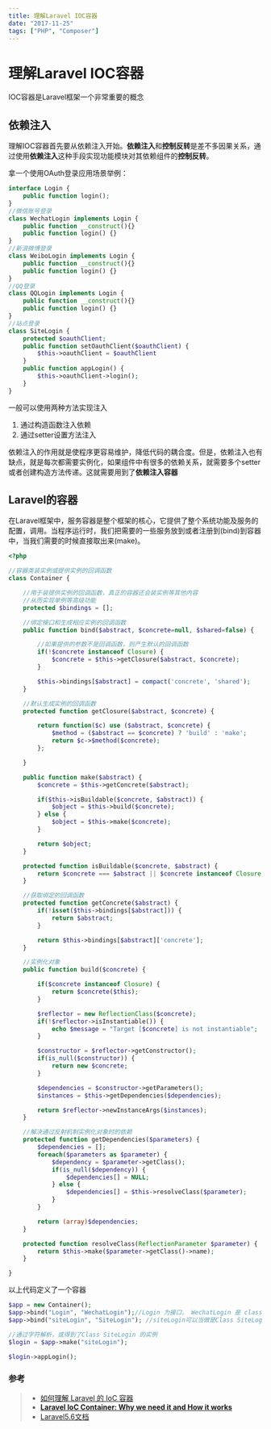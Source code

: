 ```yaml
---
title: 理解Laravel IOC容器
date: "2017-11-25"
tags: ["PHP", "Composer"]
---
```

# 理解Laravel IOC容器

IOC容器是Laravel框架一个非常重要的概念

## 依赖注入

理解IOC容器首先要从依赖注入开始。**依赖注入**和**控制反转**是差不多因果关系，通过使用**依赖注入**这种手段实现功能模块对其依赖组件的**控制反转**。

拿一个使用OAuth登录应用场景举例：

```php
interface Login {
    public function login();
}
//微信账号登录
class WechatLogin implements Login {
    public function __construct(){}
    public function login() {}
}
//新浪微博登录
class WeiboLogin implements Login {
    public function __construct(){}
    public function login() {}
}
//QQ登录
class QQLogin implements Login {
    public function __construct(){}
    public function login() {}
}
//站点登录
class SiteLogin {
    protected $oauthClient;
    public function setOauthClient($oauthClient) {
        $this->oauthClient = $oauthClient
    }
    public function appLogin() {
        $this->oauthClient->login();
    }
}

```

一般可以使用两种方法实现注入

1. 通过构造函数注入依赖
2. 通过setter设置方法注入

依赖注入的作用就是使程序更容易维护，降低代码的耦合度。但是，依赖注入也有缺点，就是每次都需要实例化，如果组件中有很多的依赖关系，就需要多个setter或者创建构造方法传递。这就需要用到了**依赖注入容器**

## Laravel的容器

在Laravel框架中，服务容器是整个框架的核心，它提供了整个系统功能及服务的配置，调用。当程序运行时，我们把需要的一些服务放到或者注册到(bind)到容器中，当我们需要的时候直接取出来(make)。

```php
<?php

//容器类装实例或提供实例的回调函数
class Container {

    //用于装提供实例的回调函数，真正的容器还会装实例等其他内容
    //从而实现单例等高级功能
    protected $bindings = [];

    //绑定接口和生成相应实例的回调函数
    public function bind($abstract, $concrete=null, $shared=false) {

        //如果提供的参数不是回调函数，则产生默认的回调函数
        if(!$concrete instanceof Closure) {
            $concrete = $this->getClosure($abstract, $concrete);
        }

        $this->bindings[$abstract] = compact('concrete', 'shared');
    }

    //默认生成实例的回调函数
    protected function getClosure($abstract, $concrete) {

        return function($c) use ($abstract, $concrete) {
            $method = ($abstract == $concrete) ? 'build' : 'make';
            return $c->$method($concrete);
        };

    }

    public function make($abstract) {
        $concrete = $this->getConcrete($abstract);

        if($this->isBuildable($concrete, $abstract)) {
            $object = $this->build($concrete);
        } else {
            $object = $this->make($concrete);
        }

        return $object;
    }

    protected function isBuildable($concrete, $abstract) {
        return $concrete === $abstract || $concrete instanceof Closure;
    }

    //获取绑定的回调函数
    protected function getConcrete($abstract) {
        if(!isset($this->bindings[$abstract])) {
            return $abstract;
        }

        return $this->bindings[$abstract]['concrete'];
    }

    //实例化对象
    public function build($concrete) {

        if($concrete instanceof Closure) {
            return $concrete($this);
        }

        $reflector = new ReflectionClass($concrete);
        if(!$reflector->isInstantiable()) {
            echo $message = "Target [$concrete] is not instantiable";
        }

        $constructor = $reflector->getConstructor();
        if(is_null($constructor)) {
            return new $concrete;
        }

        $dependencies = $constructor->getParameters();
        $instances = $this->getDependencies($dependencies);

        return $reflector->newInstanceArgs($instances);
    }

    //解决通过反射机制实例化对象时的依赖
    protected function getDependencies($parameters) {
        $dependencies = [];
        foreach($parameters as $parameter) {
            $dependency = $parameter->getClass();
            if(is_null($dependency)) {
                $dependencies[] = NULL;
            } else {
                $dependencies[] = $this->resolveClass($parameter);
            }
        }

        return (array)$dependencies;
    }

    protected function resolveClass(ReflectionParameter $parameter) {
        return $this->make($parameter->getClass()->name);
    }

}
```

以上代码定义了一个容器

```php
$app = new Container();
$app->bind("Login", "WechatLogin");//Login 为接口， WechatLogin 是 class WechatLogin
$app->bind("siteLogin", "SiteLogin"); //siteLogin可以当做是Class SiteLogin 的服务别名

//通过字符解析，或得到了Class SiteLogin 的实例
$login = $app->make("siteLogin");

$login->appLogin();
```



### 参考

>- [如何理解 Laravel 的 IoC 容器](https://laravel-china.org/articles/4076/how-to-understand-laravels-ioc-container)
>- [**Laravel IoC Container: Why we need it and How it works**](https://medium.com/@NahidulHasan/laravel-ioc-container-why-we-need-it-and-how-it-works-a603d4cef10f)
>- [Laravel5.6文档](https://laravel.com/docs/5.6/container)